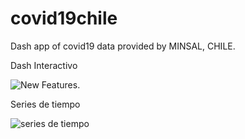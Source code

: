 # covid19chile
Dash app of covid19 data provided by MINSAL, CHILE.

Dash Interactivo

![](https://raw.githubusercontent.com/martincontrerasu/covid19chile/master/new_Feature.gif "New Features").


Series de tiempo

![](https://raw.githubusercontent.com/martincontrerasu/covid19chile/master/covidatos.gif "series de tiempo")
